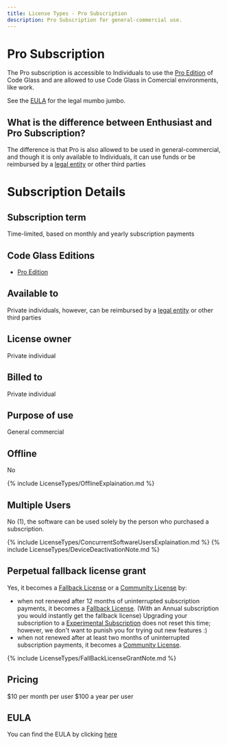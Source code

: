 ```yaml
---
title: License Types - Pro Subscription
description: Pro Subscription for general-commercial use.
---
```

# Pro Subscription
The Pro subscription is accessible to Individuals to use the [Pro Edition](../Editions/Pro.md) of Code Glass and are allowed to use Code Glass in Comercial environments, like work.

See the [EULA](#eula) for the legal mumbo jumbo.



## What is the difference between Enthusiast and Pro Subscription?
The difference is that Pro is also allowed to be used in general-commercial, and though it is only available to Individuals, it can use funds or be reimbursed by a [legal entity](../LicenseTypes.md#legal-entity) or other third parties 



# Subscription Details

## Subscription term
Time-limited, based on monthly and yearly subscription payments

## Code Glass Editions
- [Pro Edition](../Editions/Pro.md)

## Available to
Private individuals, however, can be reimbursed by a [legal entity](../LicenseTypes.md#legal-entity) or other third parties 
## License owner
Private individual
## Billed to 
Private individual
## Purpose of use
General commercial

## Offline
No

{% include LicenseTypes/OfflineExplaination.md %}

## Multiple Users
No (1), the software can be used solely by the person who purchased a subscription.

{% include LicenseTypes/ConcurrentSoftwareUsersExplaination.md %}
{% include LicenseTypes/DeviceDeactivationNote.md %}

## Perpetual fallback license grant

Yes, it becomes a [Fallback License](FallbackLicense.md) or a [Community License](CommunityLicense.md) by:

- when not renewed after 12 months of uninterrupted subscription payments, it becomes a [Fallback License](FallbackLicense.md).
(With an Annual subscription you would instantly get the fallback license)
Upgrading your subscription to a [Experimental Subscription](ExperimentalSubscription.md) does not reset this time; however, we don't want to punish you for trying out new features :) 
- when not renewed after at least two months of uninterrupted subscription payments, it becomes a [Community License](CommunityLicense.md).

{% include LicenseTypes/FallBackLicenseGrantNote.md %}

## Pricing
$10 per month per user
$100 a year per user

## EULA
You can find the EULA by clicking [here](../Legal/EULA/ProSubscriptionAgreement.md)


